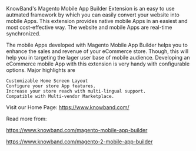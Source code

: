 KnowBand's Magento Mobile App Builder Extension is an easy to use autmated framework by which you can easily convert your website into mobile Apps. This extension provides native mobile Apps in an easiest and most cost-effective way. The website and mobile Apps are real-time synchronized.

The mobile Apps developed with Magento Mobile App Builder helps you to enhance the sales and revenue of your eCommerce store. Though, this will help you  in targeting the lager user base of mobile audience.
Developing an eCommerce mobile App with this extension is very handy with configurable options. Major highlights are
    
    Customizable Home Screen Layout
    Configure your store App features.
    Increase your store reach with multi-lingual support.
    Compatible with Multi-vendor Marketplace.
    
Visit our Home Page: https://www.knowband.com/

Read more from: 

https://www.knowband.com/magento-mobile-app-builder

https://www.knowband.com/magento-2-mobile-app-builder
